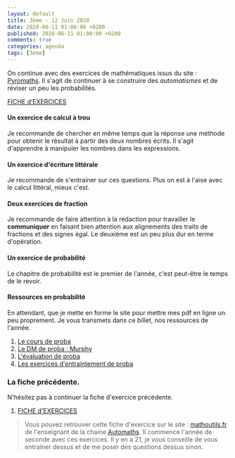 ```yaml
---
layout: default
title: 3ème - 12 Juin 2020
date: 2020-06-11 01:00:00 +0200
published: 2020-06-11 01:00:00 +0200
comments: true
categories: agenda
tags: [3eme]
---
```


On continue avec des exercices de mathématiques issus du site : [Pyromaths](https://enligne.pyromaths.org/). Il s'agit de continuer à se construire des *automatismes* et de réviser un peu les probabilités.

[FICHE d’EXERCICES](/assets/doc/3eme/2020-06-12/exercices_06-12.pdf)


#### Un exercice de calcul à trou

Je recommande de chercher en même temps que la réponse une méthode pour obtenir le résultat à partir des deux nombres écrits. Il s'agit d'apprendre à manipuler les nombres dans les expressions.

#### Un exercice d'écriture littérale

Je recommande de s'entrainer sur ces questions. Plus on est à l'aise avec le calcul littéral, mieux c'est. 

#### Deux exercices de fraction

Je recommande de faire attention à la rédaction pour travailler le **communiquer** en faisant bien attention aux alignements des traits de fractions et des signes égal. Le deuxième est un peu plus dur en terme d'opération.

#### Un exercice de probabilité

Le chapitre de probabilité est le premier de l'année, c'est peut-être le temps de le revoir.

#### Ressources en probabilité

En attendant, que je mette en forme le site pour mettre mes pdf en ligne un peu proprement. Je vous transmets dans ce billet, nos ressources de l'année.

1. [Le cours de proba](/assets/doc/3eme/_pdf/3x1-proba.pdf)
2. [Le DM de proba : Murphy](/assets/doc/3eme/_pdf/3x1-proba-dm.pdf)
3. [L'évaluation de proba](/assets/doc/3eme/_pdf/3x1-proba-ie.pdf)
4. [Les exercices d'entraintement de proba](/assets/doc/3eme/_pdf/3x1-problemes.pdf)


### La fiche précédente.

N'hésitez pas à continuer la fiche d'exercice précédente.

1. [FICHE d'EXERCICES](http://www.mathoutils.fr/wp-content/uploads/2019/09/01-Exercices-Ensembles-de-nombres.pdf)

> Vous pouvez retrouver cette fiche d'exercice sur le site : [mathoutils.fr](http://www.mathoutils.fr/cours-et-exercices/cours-et-exercices-2de-generale/) de l'enseignant de la chaine [Automaths](https://www.youtube.com/channel/UC5v3n77j1YPvgS46-4G6qlg). Il commence l'année de seconde avec ces exercices. Il y en a 21, je vous conseille de vous entraîner dessus et de me poser des questions dessus sinon.
